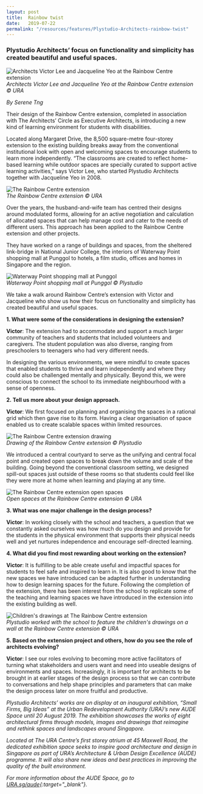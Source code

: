 ```yaml
---
layout: post
title:  Rainbow twist
date:   2019-07-22
permalink: "/resources/features/Plystudio-Architects-rainbow-twist"
---
```

### **Plystudio Architects’ focus on functionality and simplicity has created beautiful and useful spaces.**

![Architects Victor Lee and Jacqueline Yeo at the Rainbow Centre extension](/images/plystudioarchitects.jpg)     
*Architects Victor Lee and Jacqueline Yeo at the Rainbow Centre extension © URA*

*By Serene Tng*

Their design of the Rainbow Centre extension, completed in association with The Architects’ Circle as Executive Architects, is introducing a new kind of learning environment for students with disabilities. 

Located along Margaret Drive, the 8,500 square-metre four-storey extension to the existing building breaks away from the conventional institutional look with open and welcoming spaces to encourage students to learn more independently. “The classrooms are created to reflect home-based learning while outdoor spaces are specially curated to support active learning activities,” says Victor Lee, who started Plystudio Architects together with Jacqueline Yeo in 2008. 

![The Rainbow Centre extension](/images/plystudiorainbowfront.jpg)     
*The Rainbow Centre extension © URA*

Over the years, the husband-and-wife team has centred their designs around modulated forms, allowing for an active negotiation and calculation of allocated spaces that can help manage cost and cater to the needs of different users. This approach has been applied to the Rainbow Centre extension and other projects. 

They have worked on a range of buildings and spaces, from the sheltered link-bridge in National Junior College, the interiors of Waterway Point shopping mall at Punggol to hotels, a film studio, offices and homes in Singapore and the region. 

![Waterway Point shopping mall at Punggol](/images/plystudiowaterwaypoint.jpg)     
*Waterway Point shopping mall at Punggol © Plystudio*

We take a walk around Rainbow Centre’s extension with Victor and Jacqueline who show us how their focus on functionality and simplicity has created beautiful and useful spaces. 

**1. What were some of the considerations in designing the extension?**

**Victor**: The extension had to accommodate and support a much larger community of teachers and students that included volunteers and caregivers. The student population was also diverse, ranging from preschoolers to teenagers who had very different needs. 

In designing the various environments, we were mindful to create spaces that enabled students to thrive and learn independently and where they could also be challenged mentally and physically. Beyond this, we were conscious to connect the school to its immediate neighbourhood with a sense of openness.

**2. Tell us more about your design approach.**

**Victor**: We first focused on planning and organising the spaces in a rational grid which then gave rise to its form. Having a clear organisation of space enabled us to create scalable spaces within limited resources. 

![The Rainbow Centre extension drawing](/images/plystudiorainbowdrawing.jpg)     
*Drawing of the Rainbow Centre extension © Plystudio*

We introduced a central courtyard to serve as the unifying and central focal point and created open spaces to break down the volume and scale of the building. Going beyond the conventional classroom setting, we designed spill-out spaces just outside of these rooms so that students could feel like they were more at home when learning and playing at any time.  

![The Rainbow Centre extension open spaces](/images/plystudioopenspaces.jpg)     
*Open spaces at the Rainbow Centre extension © URA*

**3.  What was one major challenge in the design process?**

**Victor**: In working closely with the school and teachers, a question that we constantly asked ourselves was how much do you design and provide for the students in the physical environment that supports their physical needs well and yet nurtures independence and encourage self-directed learning.  

**4.  What did you find most rewarding about working on the extension?**

**Victor**: It is fulfilling to be able create useful and impactful spaces for students to feel safe and inspired to learn in. It is also good to know that the new spaces we have introduced can be adapted further in understanding how to design learning spaces for the future. Following the completion of the extension, there has been interest from the school to replicate some of the teaching and learning spaces we have introduced in the extension into the existing building as well. 

![Children's drawings at The Rainbow Centre extension](/images/plystudiochildrendrawings.jpg)     
*Plystudio worked with the school to feature the children's drawings on a wall at the Rainbow Centre extension © URA*

**5. Based on the extension project and others, how do you see the role of architects evolving?**

**Victor**: I see our roles evolving to becoming more active facilitators of turning what stakeholders and users want and need into useable designs of environments and spaces. Increasingly, it is important for architects to be brought in at earlier stages of the design process so that we can contribute to conversations and help shape principles and parameters that can make the design process later on more fruitful and productive. 

*Plystudio Architects’ works are on display at an inaugural exhibition, “Small Firms, Big Ideas” at the Urban Redevelopment Authority (URA)’s new AUDE Space until 20 August 2019. The exhibition showcases the works of eight architectural firms through models, images and drawings that reimagine and rethink spaces and landscapes around Singapore.*

*Located at The URA Centre’s first storey atrium at 45 Maxwell Road, the dedicated exhibition space seeks to inspire good architecture and design in Singapore as part of URA’s Architecture & Urban Design Excellence (AUDE) programme. It will also share new ideas and best practices in improving the quality of the built environment.*

*For more information about the AUDE Space, go to [URA.sg/aude](https://www.ura.gov.sg/Corporate/Get-Involved/Shape-A-Distinctive-City/Recognising-Good-Design/AUDE){:target="_blank"}.*

 
